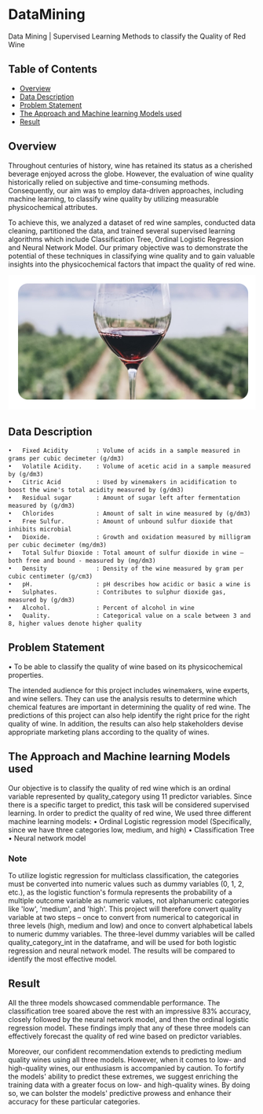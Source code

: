 # DataMining
Data Mining | Supervised Learning Methods to classify the Quality of Red Wine

## Table of Contents
- [Overview](#Overview)
- [Data Description](#Data-Description)
- [Problem Statement](#Problem-Statement)
- [The Approach and Machine learning Models used](#The-Approach-and-Machine-learning-Models-used)
- [Result](#Result)

## Overview
Throughout centuries of history, wine has retained its status as a cherished beverage enjoyed across the globe. However, the evaluation of wine quality historically relied on subjective and time-consuming methods. Consequently, our aim was to employ data-driven approaches, including machine learning, to classify wine quality by utilizing measurable physicochemical attributes. 

To achieve this, we analyzed a dataset of red wine samples, conducted data cleaning, partitioned the data, and trained several supervised learning algorithms which include Classification Tree, Ordinal Logistic Regression and Neural Network Model. Our primary objective was to demonstrate the potential of these techniques in classifying wine quality and to gain valuable insights into the physicochemical factors that impact the quality of red wine.

![Image](./RedWineQuality.png)

## Data Description
	•	Fixed Acidity        : Volume of acids in a sample measured in grams per cubic decimeter (g/dm3)
	•	Volatile Acidity.    : Volume of acetic acid in a sample measured by (g/dm3)
	•	Citric Acid          : Used by winemakers in acidification to boost the wine's total acidity measured by (g/dm3)
	•	Residual sugar       : Amount of sugar left after fermentation measured by (g/dm3)
	•	Chlorides            : Amount of salt in wine measured by (g/dm3)
	•	Free Sulfur.         : Amount of unbound sulfur dioxide that inhibits microbial
	•	Dioxide.             : Growth and oxidation measured by milligram per cubic decimeter (mg/dm3)
	•	Total Sulfur Dioxide : Total amount of sulfur dioxide in wine – both free and bound - measured by (mg/dm3)
	•	Density              : Density of the wine measured by gram per cubic centimeter (g/cm3)
	•	pH.                  : pH describes how acidic or basic a wine is
	•	Sulphates.           : Contributes to sulphur dioxide gas, measured by (g/dm3)
	•	Alcohol.             : Percent of alcohol in wine
	•	Quality.             : Categorical value on a scale between 3 and 8, higher values denote higher quality
  
## Problem Statement
  • To be able to classify the quality of wine based on its physicochemical properties.
  
The intended audience for this project includes winemakers, wine experts, and wine sellers. They can use the analysis results to determine which chemical features are important in determining the quality of red wine. The predictions of this project can also help identify the right price for the right quality of wine. In addition, the results can also help stakeholders devise appropriate marketing plans according to the quality of wines.

## The Approach and Machine learning Models used
Our objective is to classify the quality of red wine which is an ordinal variable represented by quality_category using 11 predictor variables. Since there is a specific target to predict, this task will be considered supervised learning. In order to predict the quality of red wine, We used three different machine learning models: 
• Ordinal Logistic regression model (Specifically, since we have three categories low, medium, and high)
• Classification Tree
• Neural network model
 
 ### Note
 To utilize logistic regression for multiclass classification, the categories must be converted into numeric values such as dummy variables (0, 1, 2, etc.), as the logistic function's formula represents the probability of a multiple outcome variable as numeric values, not alphanumeric categories like 'low', 'medium', and 'high'. This project will therefore convert quality variable at two steps – once to convert from numerical to categorical in three levels (high, medium and low) and once to convert alphabetical labels to numeric dummy variables. The three-level dummy variables will be called quality_category_int in the dataframe, and will be used for both logistic regression and neural network model. The results will be compared to identify the most effective model.
 
 ## Result
 All the three models showcased commendable performance. The classification tree soared above the rest with an impressive 83% accuracy, closely followed by the neural network model, and then the ordinal logistic regression model. These findings imply that any of these three models can effectively forecast the quality of red wine based on predictor variables.

Moreover, our confident recommendation extends to predicting medium quality wines using all three models. However, when it comes to low- and high-quality wines, our enthusiasm is accompanied by caution. To fortify the models' ability to predict these extremes, we suggest enriching the training data with a greater focus on low- and high-quality wines. By doing so, we can bolster the models' predictive prowess and enhance their accuracy for these particular categories.
